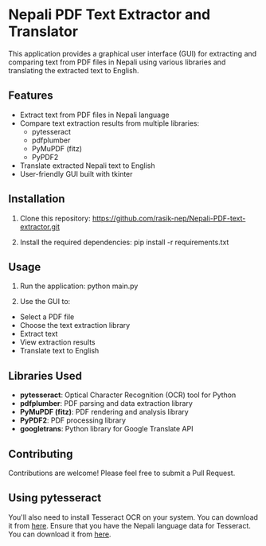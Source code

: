 # Nepali PDF Text Extractor and Translator

This application provides a graphical user interface (GUI) for extracting and comparing text from PDF files in Nepali using various libraries and translating the extracted text to English.

## Features

- Extract text from PDF files in Nepali language
- Compare text extraction results from multiple libraries:
  - pytesseract
  - pdfplumber
  - PyMuPDF (fitz)
  - PyPDF2
- Translate extracted Nepali text to English
- User-friendly GUI built with tkinter

## Installation

1. Clone this repository:
https://github.com/rasik-nep/Nepali-PDF-text-extractor.git

2. Install the required dependencies:
pip install -r requirements.txt

## Usage

1. Run the application:
python main.py

2. Use the GUI to:
- Select a PDF file
- Choose the text extraction library
- Extract text
- View extraction results
- Translate text to English

## Libraries Used

- **pytesseract**: Optical Character Recognition (OCR) tool for Python
- **pdfplumber**: PDF parsing and data extraction library
- **PyMuPDF (fitz)**: PDF rendering and analysis library
- **PyPDF2**: PDF processing library
- **googletrans**: Python library for Google Translate API

## Contributing

Contributions are welcome! Please feel free to submit a Pull Request.

## Using pytesseract
You'll also need to install Tesseract OCR on your system. You can download it from [here](https://github.com/tesseract-ocr/tesseract).
Ensure that you have the Nepali language data for Tesseract. You can download it from [here](https://github.com/tesseract-ocr/tessdata).
